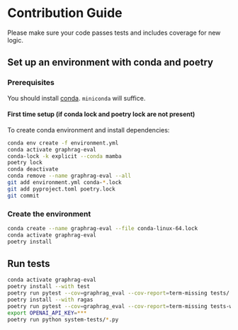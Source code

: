 # Contribution Guide

Please make sure your code passes tests and includes coverage for new logic.

## Set up an environment with conda and poetry

### Prerequisites

You should install [conda](https://docs.conda.io/projects/conda/en/latest/user-guide/install/index.html). `miniconda`
will suffice.

#### First time setup (if conda lock and poetry lock are not present)

To create conda environment and install dependencies:

```bash
conda env create -f environment.yml
conda activate graphrag-eval
conda-lock -k explicit --conda mamba
poetry lock
conda deactivate
conda remove --name graphrag-eval --all
git add environment.yml conda-*.lock
git add pyproject.toml poetry.lock
git commit
```

### Create the environment

```bash
conda create --name graphrag-eval --file conda-linux-64.lock
conda activate graphrag-eval
poetry install
```

## Run tests

```sh
conda activate graphrag-eval
poetry install --with test
poetry run pytest --cov=graphrag_eval --cov-report=term-missing tests/
poetry install --with ragas
poetry run pytest --cov=graphrag_eval --cov-report=term-missing tests-with-openai/
export OPENAI_API_KEY=***
poetry run python system-tests/*.py
```
